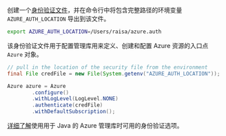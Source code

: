 创建一个[身份验证文件](../java-sdk-azure-authenticate.md#mgmt-file)，并在命令行中将包含完整路径的环境变量 `AZURE_AUTH_LOCATION` 导出到该文件。

```bash
export AZURE_AUTH_LOCATION=/Users/raisa/azure.auth
```

该身份验证文件用于配置管理库用来定义、创建和配置 Azure 资源的入口点 `Azure` 对象。

```java
// pull in the location of the security file from the environment 
final File credFile = new File(System.getenv("AZURE_AUTH_LOCATION"));

Azure azure = Azure
        .configure()
        .withLogLevel(LogLevel.NONE)
        .authenticate(credFile)
        .withDefaultSubscription();
```

[详细了解](../java-sdk-azure-authenticate.md#mgmt-auth)使用用于 Java 的 Azure 管理库时可用的身份验证选项。
